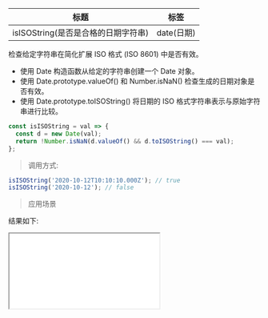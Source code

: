 | 标题                                | 标签       |
| ----------------------------------- | ---------- |
| isISOString(是否是合格的日期字符串) | date(日期) |

检查给定字符串在简化扩展 ISO 格式 (ISO 8601) 中是否有效。

- 使用 Date 构造函数从给定的字符串创建一个 Date 对象。
- 使用 Date.prototype.valueOf() 和 Number.isNaN() 检查生成的日期对象是否有效。
- 使用 Date.prototype.toISOString() 将日期的 ISO 格式字符串表示与原始字符串进行比较。

```js
const isISOString = val => {
  const d = new Date(val);
  return !Number.isNaN(d.valueOf() && d.toISOString() === val);
};
```

> 调用方式:

```js
isISOString('2020-10-12T10:10:10.000Z'); // true
isISOString('2020-10-12'); // false
```

> 应用场景

<div class="code-editor" data-url="codes/javascript/html/isISOString.html" data-language="html"></div>

结果如下:

<iframe src="codes/javascript/html/isISOString.html"></iframe>
